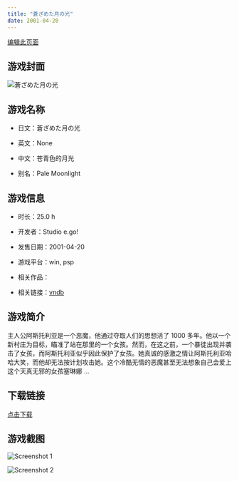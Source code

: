 ```yaml
---
title: "蒼ざめた月の光"
date: 2001-04-20
---
```

[编辑此页面](https://github.com/ACG-3/ADV3-source/blob/main/source/_posts/games/%E8%92%BC%E3%81%96%E3%82%81%E3%81%9F%E6%9C%88%E3%81%AE%E5%85%89.md)

## 游戏封面

![蒼ざめた月の光](https%3A//pan.timero.xyz/onedrive/img_lib_001/%E8%92%BC%E3%81%96%E3%82%81%E3%81%9F%E6%9C%88%E3%81%AE%E5%85%89_cover.avif)


## 游戏名称

- 日文：蒼ざめた月の光
- 英文：None
- 中文：苍青色的月光

- 别名：Pale Moonlight


## 游戏信息

- 时长：25.0 h
- 开发者：Studio e.go!
- 发售日期：2001-04-20
- 游戏平台：win, psp
- 相关作品：

- 相关链接：[vndb](https://vndb.org/v2086)


## 游戏简介

主人公阿斯托利亚是一个恶魔，他通过夺取人们的思想活了 1000 多年。他以一个新村庄为目标，瞄准了站在那里的一个女孩。然而，在这之前，一个暴徒出现并袭击了女孩，而阿斯托利亚似乎因此保护了女孩。她真诚的感激之情让阿斯托利亚哈哈大笑，而他却无法按计划攻击她。这个冷酷无情的恶魔甚至无法想象自己会爱上这个天真无邪的女孩塞琳娜 ...




## 下载链接

[点击下载](https://pan.timero.xyz/onedrive/adv_lib_001/%E8%92%BC%E3%81%96%E3%82%81%E3%81%9F%E6%9C%88%E3%81%AE%E5%85%89)


## 游戏截图


![Screenshot 1](https%3A//pan.timero.xyz/onedrive/img_lib_001/%E8%92%BC%E3%81%96%E3%82%81%E3%81%9F%E6%9C%88%E3%81%AE%E5%85%89_Screenshot_1.avif)

![Screenshot 2](https%3A//pan.timero.xyz/onedrive/img_lib_001/%E8%92%BC%E3%81%96%E3%82%81%E3%81%9F%E6%9C%88%E3%81%AE%E5%85%89_Screenshot_2.avif)

